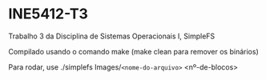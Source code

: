 # INE5412-T3

Trabalho 3 da Disciplina de Sistemas Operacionais I, SimpleFS

Compilado usando o comando make (make clean para remover os binários)

Para rodar, use ./simplefs Images/`<nome-do-arquivo>` <nº-de-blocos>
